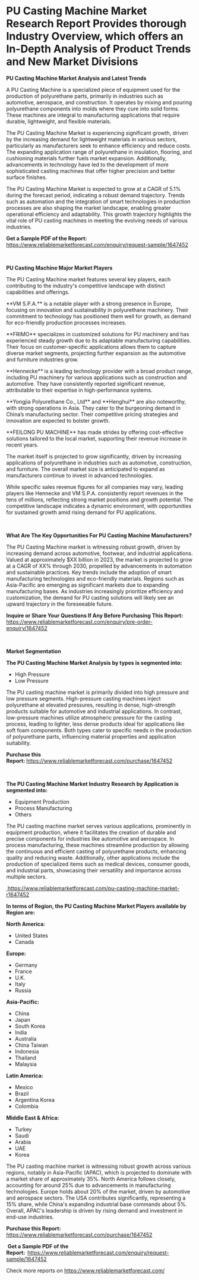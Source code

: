 <p><h1>PU Casting Machine Market Research Report Provides thorough Industry Overview, which offers an In-Depth Analysis of Product Trends and New Market Divisions</h1></p><p><strong>PU Casting Machine Market Analysis and Latest Trends</strong></p>
<p><p>A PU Casting Machine is a specialized piece of equipment used for the production of polyurethane parts, primarily in industries such as automotive, aerospace, and construction. It operates by mixing and pouring polyurethane components into molds where they cure into solid forms. These machines are integral to manufacturing applications that require durable, lightweight, and flexible materials.</p><p>The PU Casting Machine Market is experiencing significant growth, driven by the increasing demand for lightweight materials in various sectors, particularly as manufacturers seek to enhance efficiency and reduce costs. The expanding application range of polyurethane in insulation, flooring, and cushioning materials further fuels market expansion. Additionally, advancements in technology have led to the development of more sophisticated casting machines that offer higher precision and better surface finishes.</p><p>The PU Casting Machine Market is expected to grow at a CAGR of 5.1% during the forecast period, indicating a robust demand trajectory. Trends such as automation and the integration of smart technologies in production processes are also shaping the market landscape, enabling greater operational efficiency and adaptability. This growth trajectory highlights the vital role of PU casting machines in meeting the evolving needs of various industries.</p></p>
<p><strong>Get a Sample PDF of the Report:&nbsp;</strong> <a href="https://www.reliablemarketforecast.com/enquiry/request-sample/1647452?utm_campaign=3572&utm_medium=2&utm_source=Github&utm_content=ia&utm_term=10042025&utm_id=pu-casting-machine">https://www.reliablemarketforecast.com/enquiry/request-sample/1647452</a></p>
<p>&nbsp;</p>
<p><strong>PU Casting Machine Major Market Players</strong></p>
<p><p>The PU Casting Machine market features several key players, each contributing to the industry's competitive landscape with distinct capabilities and offerings. </p><p>**VM S.P.A.** is a notable player with a strong presence in Europe, focusing on innovation and sustainability in polyurethane machinery. Their commitment to technology has positioned them well for growth, as demand for eco-friendly production processes increases.</p><p>**FRIMO** specializes in customized solutions for PU machinery and has experienced steady growth due to its adaptable manufacturing capabilities. Their focus on customer-specific applications allows them to capture diverse market segments, projecting further expansion as the automotive and furniture industries grow.</p><p>**Hennecke** is a leading technology provider with a broad product range, including PU machinery for various applications such as construction and automotive. They have consistently reported significant revenue, attributable to their expertise in high-performance systems. </p><p>**Yongjia Polyurethane Co., Ltd** and **Henghui** are also noteworthy, with strong operations in Asia. They cater to the burgeoning demand in China’s manufacturing sector. Their competitive pricing strategies and innovation are expected to bolster growth.</p><p>**FEILONG PU MACHINE** has made strides by offering cost-effective solutions tailored to the local market, supporting their revenue increase in recent years.</p><p>The market itself is projected to grow significantly, driven by increasing applications of polyurethane in industries such as automotive, construction, and furniture. The overall market size is anticipated to expand as manufacturers continue to invest in advanced technologies.</p><p>While specific sales revenue figures for all companies may vary, leading players like Hennecke and VM S.P.A. consistently report revenues in the tens of millions, reflecting strong market positions and growth potential. The competitive landscape indicates a dynamic environment, with opportunities for sustained growth amid rising demand for PU applications.</p></p>
<p>&nbsp;</p>
<p><strong>What Are The Key Opportunities For PU Casting Machine Manufacturers?</strong></p>
<p><p>The PU Casting Machine market is witnessing robust growth, driven by increasing demand across automotive, footwear, and industrial applications. Valued at approximately $XX billion in 2023, the market is projected to grow at a CAGR of XX% through 2030, propelled by advancements in automation and sustainable practices. Key trends include the adoption of smart manufacturing technologies and eco-friendly materials. Regions such as Asia-Pacific are emerging as significant markets due to expanding manufacturing bases. As industries increasingly prioritize efficiency and customization, the demand for PU casting solutions will likely see an upward trajectory in the foreseeable future.</p></p>
<p><strong>Inquire or Share Your Questions If Any Before Purchasing This Report:</strong> <a href="https://www.reliablemarketforecast.com/enquiry/pre-order-enquiry/1647452?utm_campaign=3572&utm_medium=2&utm_source=Github&utm_content=ia&utm_term=10042025&utm_id=pu-casting-machine">https://www.reliablemarketforecast.com/enquiry/pre-order-enquiry/1647452</a></p>
<p>&nbsp;</p>
<p><strong>Market Segmentation</strong></p>
<p><strong>The PU Casting Machine Market Analysis by types is segmented into:</strong></p>
<p><ul><li>High Pressure</li><li>Low Pressure</li></ul></p>
<p><p>The PU casting machine market is primarily divided into high pressure and low pressure segments. High-pressure casting machines inject polyurethane at elevated pressures, resulting in dense, high-strength products suitable for automotive and industrial applications. In contrast, low-pressure machines utilize atmospheric pressure for the casting process, leading to lighter, less dense products ideal for applications like soft foam components. Both types cater to specific needs in the production of polyurethane parts, influencing material properties and application suitability.</p></p>
<p><strong>Purchase this Report:&nbsp;</strong><a href="https://www.reliablemarketforecast.com/purchase/1647452?utm_campaign=3572&utm_medium=2&utm_source=Github&utm_content=ia&utm_term=10042025&utm_id=pu-casting-machine">https://www.reliablemarketforecast.com/purchase/1647452</a></p>
<p>&nbsp;</p>
<p><strong>The PU Casting Machine Market Industry Research by Application is segmented into:</strong></p>
<p><ul><li>Equipment Production</li><li>Process Manufacturing</li><li>Others</li></ul></p>
<p><p>The PU casting machine market serves various applications, prominently in equipment production, where it facilitates the creation of durable and precise components for industries like automotive and aerospace. In process manufacturing, these machines streamline production by allowing the continuous and efficient casting of polyurethane products, enhancing quality and reducing waste. Additionally, other applications include the production of specialized items such as medical devices, consumer goods, and industrial parts, showcasing their versatility and importance across multiple sectors.</p></p>
<p><a href="https://www.reliablemarketforecast.com/pu-casting-machine-market-r1647452?utm_campaign=3572&utm_medium=2&utm_source=Github&utm_content=ia&utm_term=10042025&utm_id=pu-casting-machine">&nbsp;https://www.reliablemarketforecast.com/pu-casting-machine-market-r1647452</a></p>
<p><strong>In terms of Region, the PU Casting Machine Market Players available by Region are:</strong></p>
<p>
    <p> <strong> North America: </strong>
        <ul>
            <li>United States</li>
            <li>Canada</li>
        </ul>
        </p> 
    <p> <strong> Europe: </strong>
        <ul>
            <li>Germany</li>
            <li>France</li>
            <li>U.K.</li>
            <li>Italy</li>
            <li>Russia</li>
        </ul>
        </p> 
    <p> <strong> Asia-Pacific: </strong>
        <ul>
            <li>China</li>
            <li>Japan</li>
            <li>South Korea</li>
            <li>India</li>
            <li>Australia</li>
            <li>China Taiwan</li>
            <li>Indonesia</li>
            <li>Thailand</li>
            <li>Malaysia</li>
        </ul>
        </p> 
    <p> <strong> Latin America: </strong>
        <ul>
            <li>Mexico</li>
            <li>Brazil</li>
            <li>Argentina Korea</li>
            <li>Colombia</li>
        </ul>
        </p> 
    <p> <strong> Middle East & Africa: </strong>
        <ul>
            <li>Turkey</li>
            <li>Saudi</li>
            <li>Arabia</li>
            <li>UAE</li>
            <li>Korea</li>
        </ul>
    </p>
    </p>
<p><p>The PU casting machine market is witnessing robust growth across various regions, notably in Asia-Pacific (APAC), which is projected to dominate with a market share of approximately 35%. North America follows closely, accounting for around 25% due to advancements in manufacturing technologies. Europe holds about 20% of the market, driven by automotive and aerospace sectors. The USA contributes significantly, representing a 15% share, while China's expanding industrial base commands about 5%. Overall, APAC's leadership is driven by rising demand and investment in end-use industries.</p></p>
<p><strong>Purchase this Report: </strong><a href="https://www.reliablemarketforecast.com/purchase/1647452?utm_campaign=3572&utm_medium=2&utm_source=Github&utm_content=ia&utm_term=10042025&utm_id=pu-casting-machine">https://www.reliablemarketforecast.com/purchase/1647452</a></p>
<p>&nbsp;<strong>Get a Sample PDF of the Report:&nbsp;&nbsp;</strong><a href="https://www.reliablemarketforecast.com/enquiry/request-sample/1647452?utm_campaign=3572&utm_medium=2&utm_source=Github&utm_content=ia&utm_term=10042025&utm_id=pu-casting-machine">https://www.reliablemarketforecast.com/enquiry/request-sample/1647452</a></p>
<p><strong></strong></p>
<p>Check more reports on <a href="https://www.reliablemarketforecast.com/?utm_campaign=3572&utm_medium=2&utm_source=Github&utm_content=ia&utm_term=10042025&utm_id=pu-casting-machine">https://www.reliablemarketforecast.com/</a></p>